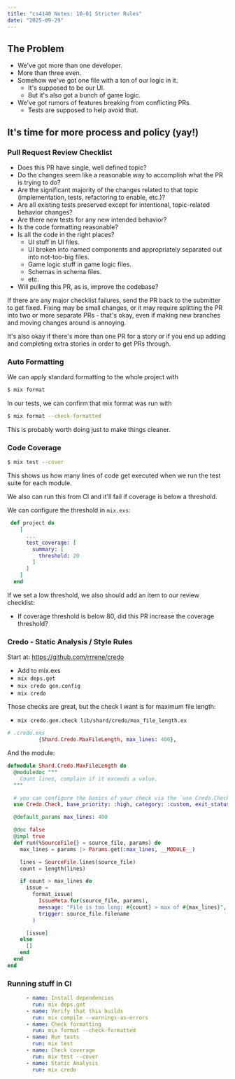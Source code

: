 ```yaml
---
title: "cs4140 Notes: 10-01 Stricter Rules"
date: "2025-09-29"
---
```


## The Problem

- We've got more than one developer.
- More than three even.
- Somehow we've got one file with a ton of our logic in it.
  - It's supposed to be our UI.
  - But it's also got a bunch of game logic.
- We've got rumors of features breaking from conflicting PRs.
  - Tests are supposed to help avoid that.

## It's time for more process and policy (yay!)

### Pull Request Review Checklist

- Does this PR have single, well defined topic?
- Do the changes seem like a reasonable way to accomplish
  what the PR is trying to do?
- Are the significant majority of the changes related to that
  topic (implementation, tests, refactoring to enable, etc.)?
- Are all existing tests preserved except for intentional,
  topic-related behavior changes?
- Are there new tests for any new intended behavior?
- Is the code formatting reasonable?
- Is all the code in the right places?
  - UI stuff in UI files.
  - UI broken into named components and appropriately separated
    out into not-too-big files.
  - Game logic stuff in game logic files.
  - Schemas in schema files.
  - etc.
- Will pulling this PR, as is, improve the codebase?


If there are any major checklist failures, send the PR back to the
submitter to get fixed. Fixing may be small changes, or it may
require splitting the PR into two or more separate PRs - that's okay,
even if making new branches and moving changes around is annoying.

It's also okay if there's more than one PR for a story or if you end
up adding and completing extra stories in order to get PRs through.


### Auto Formatting

We can apply standard formatting to the whole project with

```bash
$ mix format
```

In our tests, we can confirm that mix format was run with

```bash
$ mix format --check-formatted
```

This is probably worth doing just to make things cleaner.


### Code Coverage

```bash
$ mix test --cover
```

This shows us how many lines of code get executed when we run
the test suite for each module.

We also can run this from CI and it'll fail if coverage is
below a threshold.

We can configure the threshold in `mix.exs`:

```elixir
 def project do
    [
      ...
      test_coverage: [
        summary: [
          threshold: 20
        ]
      ]
    ]
  end
```

If we set a low threshold, we also should add an item to our
review checklist:

- If coverage threshold is below 80, did this PR increase
  the coverage threshold?


### Credo - Static Analysis / Style Rules

Start at: https://github.com/rrrene/credo

- Add to mix.exs
- `mix deps.get`
- `mix credo gen.config`
- `mix credo`

Those checks are great, but the check I want is for maximum file length:

- `mix credo.gen.check lib/shard/credo/max_file_length.ex`


```elixir
# .credo.exs
          {Shard.Credo.MaxFileLength, max_lines: 400},
```

And the module:

```elixir
defmodule Shard.Credo.MaxFileLength do
  @moduledoc """
    Count lines, complain if it exceeds a value.
  """

  # you can configure the basics of your check via the `use Credo.Check` call
  use Credo.Check, base_priority: :high, category: :custom, exit_status: 0

  @default_params max_lines: 400

  @doc false
  @impl true
  def run(%SourceFile{} = source_file, params) do
    max_lines = params |> Params.get(:max_lines, __MODULE__)

    lines = SourceFile.lines(source_file)
    count = length(lines)

    if count > max_lines do
      issue =
        format_issue(
          IssueMeta.for(source_file, params),
          message: "File is too long: #{count} > max of #{max_lines}",
          trigger: source_file.filename
        )

      [issue]
    else
      []
    end
  end
end
```


### Running stuff in CI

```yaml
      - name: Install dependencies
        run: mix deps.get
      - name: Verify that this builds
        run: mix compile --warnings-as-errors
      - name: Check formatting
        run: mix format --check-formatted
      - name: Run tests
        run: mix test
      - name: Check coverage
        run: mix test --cover
      - name: Static Analysis
        run: mix credo
```

